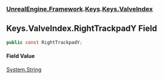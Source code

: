 ### [UnrealEngine.Framework](./UnrealEngine-Framework.md 'UnrealEngine.Framework').[Keys](./Keys.md 'UnrealEngine.Framework.Keys').[Keys.ValveIndex](./Keys-ValveIndex.md 'UnrealEngine.Framework.Keys.ValveIndex')
## Keys.ValveIndex.RightTrackpadY Field
  
```csharp
public const RightTrackpadY;
```
#### Field Value
[System.String](https://docs.microsoft.com/en-us/dotnet/api/System.String 'System.String')  
